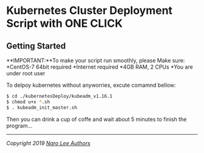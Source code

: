 # Kubernetes Cluster Deployment Script with ONE CLICK

## Getting Started
**IMPORTANT:**To make your script run smoothly, please Make sure:
*CentOS-7 64bit required
*Internet required
*4GB RAM, 2 CPUs
*You are under root user


To delpoy kubernetes without anyworries, excute comamnd bellow:
```sh
$ cd ./kubernetesDeploy/kubeadm_v1.16.1
$ chmod u+x *.sh
$ . kubeadm_init_master.sh
```
Then you can drink a cup of coffe and wait about 5 minutes to finish the program...




----
_Copyright 2019 [Naro Lee Authors](https://github.com/NaroisCool)_


